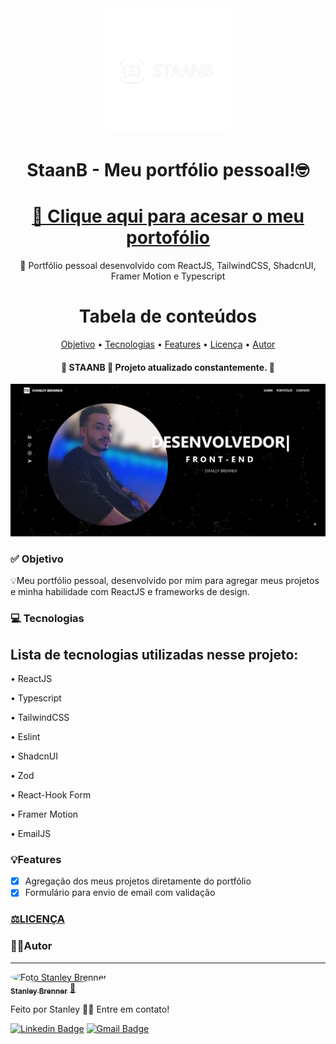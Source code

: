 <div align="center">
  
 <img src="./src/assets/logo-staanb-name.png" width="200px;" alt="Logo Stanley Brenner"/>

<h1 align="center">StaanB - Meu portfólio pessoal!🤓</h1>

<h1 align="center">
    <a href="https://portfolio-staanb.vercel.app/">🔗 Clique aqui para acesar o meu portofólio</a>
</h1>

<p align="center">🚀 Portfólio pessoal desenvolvido com ReactJS, TailwindCSS, ShadcnUI, Framer Motion e Typescript</p>

Tabela de conteúdos
=================
<p align="center">
 <a href="#-objetivo">Objetivo</a> •
 <a href="#-tecnologias">Tecnologias</a> • 
 <a href="#features">Features</a> • 
 <a href="https://github.com/StaanB/EPLAY/blob/main/LICENSE">Licença</a> • 
 <a href="#autor">Autor</a>
</p>

<h4 align="center"> 
	🚧 STAANB 🚀 Projeto atualizado constantemente.  🚧
</h4>
</div>

![Print da tela](./src/assets/print-site.png)
### ✅ Objetivo

<p>💡Meu portfólio pessoal, desenvolvido por mim para agregar meus projetos e minha habilidade com ReactJS e frameworks de design.</p>

### 💻 Tecnologias

<h2>Lista de tecnologias utilizadas nesse projeto: </h2>
<p>• ReactJS</p>
<p>• Typescript</p>
<p>• TailwindCSS</p>
<p>• Eslint</p>
<p>• ShadcnUI</p>
<p>• Zod</p>
<p>• React-Hook Form</p>
<p>• Framer Motion</p>
<p>• EmailJS</p>


### 💡Features

- [x] Agregação dos meus projetos diretamente do portfólio
- [x] Formulário para envio de email com validação

<h3><a href="https://github.com/StaanB/MY-PORTFOLIO/blob/main/LICENSE">⚖️LICENÇA</a></h3>

### 🧑🏻Autor
---

<a href="https://github.com/StaanB">
 <img style="border-radius: 50%;" src="https://avatars.githubusercontent.com/u/86057261?v=4" width="100px;" alt="Foto Stanley Brenner"/>
 <br />
 <sub><b>Stanley Brenner</b></sub></a> <a href="https://stanley-b.vercel.app/" title="Stanley">🚀</a>


Feito por Stanley 👋🏽 Entre em contato!

[![Linkedin Badge](https://img.shields.io/badge/-Stanley-blue?style=flat-square&logo=Linkedin&logoColor=white&link=https://www.linkedin.com/in/stanley-brenner-front-end/)](https://www.linkedin.com/in/stanley-brenner-front-end/) 
[![Gmail Badge](https://img.shields.io/badge/-stanleybrenner@gmail.com-c14438?style=flat-square&logo=Gmail&logoColor=white&link=mailto:stanleybrenner@gmail.com)](mailto:stanleybrenner@gmail.com)


